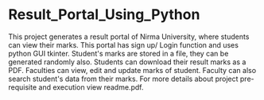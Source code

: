 # Result_Portal_Using_Python
This project generates a result portal of Nirma University, where students can view their marks.
This portal has sign up/ Login function and uses python GUI tkinter.
Student's marks are stored in a file, they can be generated randomly also. Students can download their result marks as a PDF.
Faculties can view, edit and update marks of student. Faculty can also search student's data from their marks.
For more details about project pre-requisite and execution view readme.pdf.
